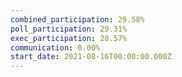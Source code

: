 ```yaml
---
combined_participation: 29.58%
poll_participation: 29.31%
exec_participation: 28.57%
communication: 0.00%
start_date: 2021-08-16T00:00:00.000Z
---
```

